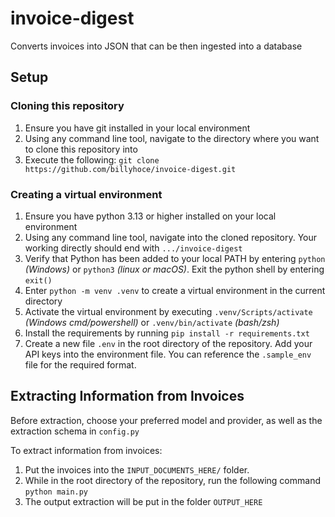# invoice-digest
Converts invoices into JSON that can be then ingested into a database

## Setup
### Cloning this repository
1. Ensure you have git installed in your local environment
2. Using any command line tool, navigate to the directory where you want to clone this repository into
3. Execute the following: `git clone https://github.com/billyhoce/invoice-digest.git`

### Creating a virtual environment
1. Ensure you have python 3.13 or higher installed on your local environment
2. Using any command line tool, navigate into the cloned repository. Your working directly should end with `.../invoice-digest`
3. Verify that Python has been added to your local PATH by entering `python` *(Windows)* or `python3` *(linux or macOS)*. Exit the python shell by entering `exit()`
4. Enter `python -m venv .venv` to create a virtual environment in the current directory
5. Activate the virtual environment by executing `.venv/Scripts/activate` *(Windows cmd/powershell)* or `.venv/bin/activate` *(bash/zsh)*
6. Install the requirements by running `pip install -r requirements.txt`
7. Create a new file `.env` in the root directory of the repository. Add your API keys into the environment file. You can reference the `.sample_env` file for the required format.

## Extracting Information from Invoices
Before extraction, choose your preferred model and provider, as well as the extraction schema in `config.py`

To extract information from invoices:
1. Put the invoices into the `INPUT_DOCUMENTS_HERE/` folder.
2. While in the root directory of the repository, run the following command `python main.py`
3. The output extraction will be put in the folder `OUTPUT_HERE`
